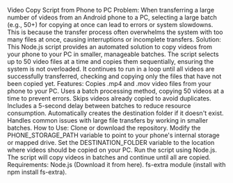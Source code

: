 Video Copy Script from Phone to PC Problem: When transferring a large number of videos from an Android phone to a PC, selecting a large batch (e.g., 50+) for copying at once can lead to errors or system slowdowns. This is because the transfer process often overwhelms the system with too many files at once, causing interruptions or incomplete transfers. Solution: This Node.js script provides an automated solution to copy videos from your phone to your PC in smaller, manageable batches. The script selects up to 50 video files at a time and copies them sequentially, ensuring the system is not overloaded. It continues to run in a loop until all videos are successfully transferred, checking and copying only the files that have not been copied yet. Features: Copies .mp4 and .mov video files from your phone to your PC. Uses a batch processing method, copying 50 videos at a time to prevent errors. Skips videos already copied to avoid duplicates. Includes a 5-second delay between batches to reduce resource consumption. Automatically creates the destination folder if it doesn't exist. Handles common issues with large file transfers by working in smaller batches. How to Use: Clone or download the repository. Modify the PHONE_STORAGE_PATH variable to point to your phone's internal storage or mapped drive. Set the DESTINATION_FOLDER variable to the location where videos should be copied on your PC. Run the script using Node.js. The script will copy videos in batches and continue until all are copied. Requirements: Node.js (Download it from here). fs-extra module (install with npm install fs-extra).
